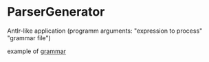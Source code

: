 # ParserGenerator

Antlr-like application (programm arguments: "expression to process" "grammar file")

example of [grammar](https://github.com/nikolyanikolya/ParserGenerator/blob/main/grammar.txt)
